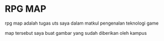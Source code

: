 # RPG MAP 

rpg map adalah tugas uts saya dalam matkul pengenalan teknologi game 

map tersebut saya buat gambar yang sudah diberikan oleh kampus
